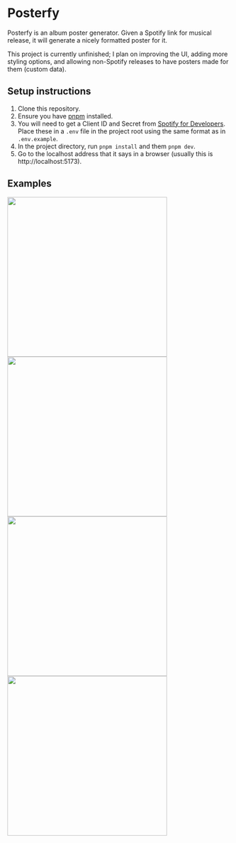 # Posterfy

Posterfy is an album poster generator. Given a Spotify link for musical release, it will generate a nicely formatted poster for it.

This project is currently unfinished; I plan on improving the UI, adding more styling options, and allowing non-Spotify releases to have posters made for them (custom data).

## Setup instructions

1. Clone this repository.
2. Ensure you have [pnpm](https://pnpm.io/) installed.
3. You will need to get a Client ID and Secret from [Spotify for Developers](https://developer.spotify.com). Place these in a `.env` file in the project root using the same format as in `.env.example`.
4. In the project directory, run `pnpm install` and them `pnpm dev`.
5. Go to the localhost address that it says in a browser (usually this is http://localhost:5173).

## Examples

<img src="https://github.com/user-attachments/assets/d4905209-c22b-460e-a859-5300e513e44a" width="360">
<img src="https://github.com/user-attachments/assets/a646ccbd-f965-4e6e-979b-ba713a6cd298" width="360">
<img src="https://github.com/user-attachments/assets/1eca05cf-bac0-477f-b409-6268397c0b89" width="360">
<img src="https://github.com/user-attachments/assets/12cf742d-8776-452b-b5ae-79477f553afa" width="360">
